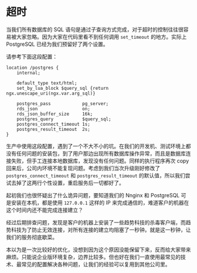 # 超时

当我们所有数据库的 SQL 语句是通过子查询方式完成，对于超时的控制往往很容易被大家忽略。因为大家在代码里看不到任何调用 `set_timeout` 的地方。实际上 PostgreSQL 已经为我们预留好了两个设置。

请参考下面这段配置：

```nginx
location /postgres {
    internal;

    default_type text/html;
    set_by_lua_block $query_sql {return ngx.unescape_uri(ngx.var.arg_sql)}

    postgres_pass            pg_server;
    rds_json                 on;
    rds_json_buffer_size     16k;
    postgres_query           $query_sql;
    postgres_connect_timeout 1s;
    postgres_result_timeout  2s;
}
```

生产中使用这段配置，遇到了一个不大不小的坑。在我们的开发机、测试环境上都没有任何问题的安装包，到了用户那边出现所有数据库操作异常，而且是数据库连接失败，但手工连接本地数据库，发现没有任何问题。同样的执行程序再次 copy 回来后，公司内环境不能复现问题。考虑到我们当次升级刚好修改了 `postgres_connect_timeout` 和 `postgres_result_timeout` 的默认值，所以我们尝试去掉了这两行个性设置，重启服务后一切都好了。

起初我们也很怀疑出了什么诡异问题，要知道我们的 Nnginx 和 PostgreSQL 可是安装在本机，都是使用 `127.0.0.1` 这样的 IP 来完成通信的，难道客户的机器在这个时间内还不能完成连接建立？

经过后期排查问题，发现是客户的机器上安装了一些趋势科技的杀毒客户端，而趋势科技为了防止无效连接，对所有连接的建立均阻塞了一秒钟。就是这一秒钟，让我们的服务彻底歇菜。

本以为是一次比较好的优化，没想到因为这个原因没能保留下来，反而给大家带来麻烦。只能说企业版环境复杂，边界比较多。但也好在我们一直使用最常见的技术、最常见的配置解决各种问题，让我们的经验可以复用到其他公司里。



